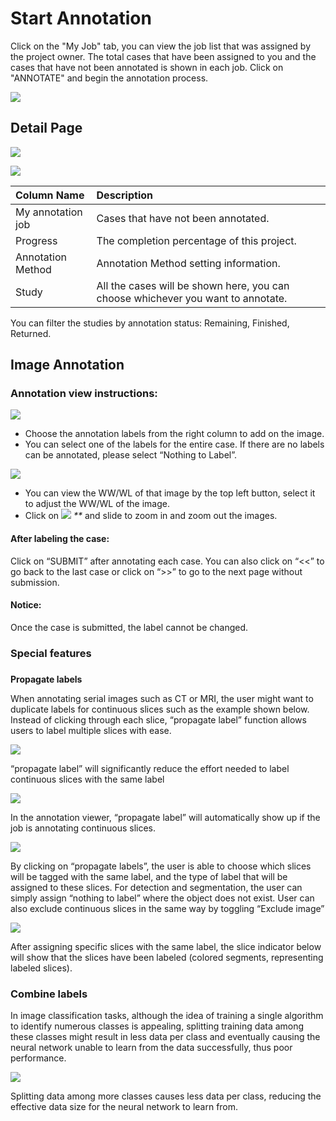 # Start Annotation

Click on the "My Job" tab, you can view the job list that was assigned by the project owner. The total cases that have been assigned to you and the cases that have not been annotated is shown in each job. Click on "ANNOTATE" and begin the annotation process.

![](../.gitbook/assets/my-job.png)

## Detail Page

![](../.gitbook/assets/detail-page-.png)

![](../.gitbook/assets/detail-page-2.png)

| Column Name | Description |
| :--- | :--- |
| My annotation job | Cases that have not been annotated. |
| Progress | The completion percentage of this project. |
| Annotation Method | Annotation Method setting information. |
| Study | All the cases will be shown here, you can choose whichever you want to annotate. |

You can filter the studies by annotation status: Remaining, Finished, Returned.

## Image Annotation

### Annotation view instructions:

![](../.gitbook/assets/annotation-labels.png)

* Choose the annotation labels from the right column to add on the image.
* You can select one of the labels for the entire case. If there are no labels can be annotated, please select “Nothing to Label”. 

![](../.gitbook/assets/ww-wl.png)

* You can view the WW/WL of that image by the top left button, select it to adjust the WW/WL of the image. 
* Click on ![](../.gitbook/assets/filled-copy-2-1-.svg) _\*\*_ and slide to zoom in and zoom out the images. 

#### After labeling the case:

Click on “SUBMIT” after annotating each case. You can also click on “&lt;&lt;” to go back to the last case or click on “&gt;&gt;” to go to the next page without submission.

#### Notice:

Once the case is submitted, the label cannot be changed.

#### 

### Special features

###  **Propagate labels**

When annotating serial images such as CT or MRI, the user might want to duplicate labels for continuous slices such as the example shown below. Instead of clicking through each slice, “propagate label” function allows users to label multiple slices with ease.

![](../.gitbook/assets/image%20%28100%29.png)

“propagate label” will significantly reduce the effort needed to label continuous slices with the same label



![](../.gitbook/assets/image%20%28174%29.png)

In the annotation viewer, “propagate label” will automatically show up if the job is annotating continuous slices.





![](../.gitbook/assets/image%20%28197%29.png)

By clicking on “propagate labels”, the user is able to choose which slices will be tagged with the same label, and the type of label that will be assigned to these slices. For detection and segmentation, the user can simply assign “nothing to label” where the object does not exist. User can also exclude continuous slices in the same way by toggling “Exclude image”

![](../.gitbook/assets/image%20%28196%29.png)

After assigning specific slices with the same label, the slice indicator below will show that the slices have been labeled \(colored segments, representing labeled slices\).

### Combine labels

In image classification tasks, although the idea of training a single algorithm to identify numerous classes is appealing, splitting training data among these classes might result in less data per class and eventually causing the neural network unable to learn from the data successfully, thus poor performance.

![](../.gitbook/assets/image%20%28179%29.png)

Splitting data among more classes causes less data per class, reducing the effective data size for the neural network to learn from.

